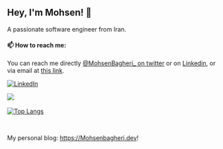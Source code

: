 ## Hey, I'm Mohsen! 👋

A passionate software engineer from Iran.

#### 📫 How to reach me:

You can reach me directly [@MohsenBagheri\_ on twitter](https://twitter.com/MohamadAbbasi_) or on [Linkedin](https://www.linkedin.com/in/mohsen-bagheri-dev/), or via email at [this link](mailto:info@mohsenbagheri.dev).

<!-- [![twitter](https://img.shields.io/twitter/follow/MohamadAbbasi_?label=followers&logo=twitter&color=%23007ec6&style=plastic)](https://twitter.com/MohamadAbbasi_)   -->
<!-- [![Instagram](https://img.shields.io/badge/Instagram%20Page-Follow-E4405F?logo=instagram)](https://www.instagram.com/mohamad.the.great)   -->
[![LinkedIn](https://img.shields.io/badge/LinkedIn-Follow-0077B5?logo=linkedin)](https://www.linkedin.com/in/mohsen-bagheri-dev/)

![](https://github-readme-stats.vercel.app/api?username=mohsenbagheridev&count_private=true&theme=vue-dark&show_icons=true) 

[![Top Langs](https://github-readme-stats.vercel.app/api/top-langs/?username=mohsenbagheridev&hide=scss&layout=compact&theme=vue-dark)](https://github.com/anuraghazra/github-readme-stats)

<br />

<!-- ## My 5 last blog posts in Persian -->
My personal blog: https://Mohsenbagheri.dev!
<!-- BLOG-POST-LIST:START -->

<!-- BLOG-POST-LIST:END -->
